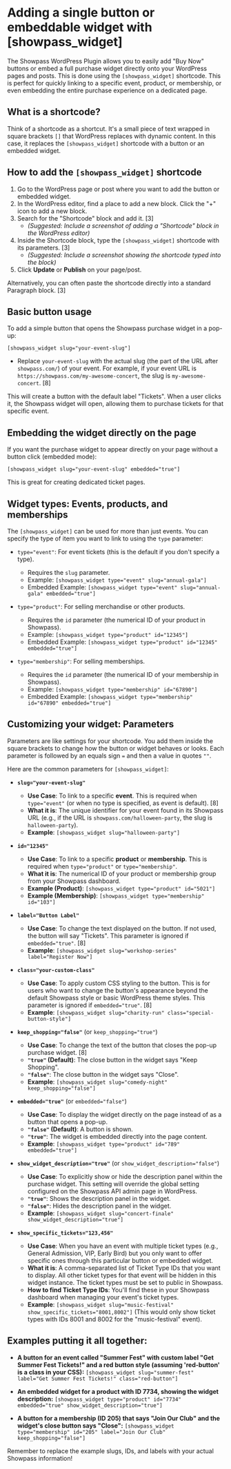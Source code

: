 # Adding a single button or embeddable widget with [showpass_widget]

The Showpass WordPress Plugin allows you to easily add "Buy Now" buttons or embed a full purchase widget directly onto your WordPress pages and posts. This is done using the `[showpass_widget]` shortcode. This is perfect for quickly linking to a specific event, product, or membership, or even embedding the entire purchase experience on a dedicated page.

## What is a shortcode?

Think of a shortcode as a shortcut. It's a small piece of text wrapped in square brackets `[]` that WordPress replaces with dynamic content. In this case, it replaces the `[showpass_widget]` shortcode with a button or an embedded widget.

## How to add the `[showpass_widget]` shortcode

1.  Go to the WordPress page or post where you want to add the button or embedded widget.
2.  In the WordPress editor, find a place to add a new block. Click the "+" icon to add a new block.
3.  Search for the "Shortcode" block and add it. [3]
    - _(Suggested: Include a screenshot of adding a "Shortcode" block in the WordPress editor)_
4.  Inside the Shortcode block, type the `[showpass_widget]` shortcode with its parameters. [3]
    - _(Suggested: Include a screenshot showing the shortcode typed into the block)_
5.  Click **Update** or **Publish** on your page/post.

Alternatively, you can often paste the shortcode directly into a standard Paragraph block. [3]

## Basic button usage

To add a simple button that opens the Showpass purchase widget in a pop-up:

`[showpass_widget slug="your-event-slug"]`

- Replace `your-event-slug` with the actual slug (the part of the URL after `showpass.com/`) of your event. For example, if your event URL is `https://showpass.com/my-awesome-concert`, the slug is `my-awesome-concert`. [8]

This will create a button with the default label "Tickets". When a user clicks it, the Showpass widget will open, allowing them to purchase tickets for that specific event.

## Embedding the widget directly on the page

If you want the purchase widget to appear directly on your page without a button click (embedded mode):

`[showpass_widget slug="your-event-slug" embedded="true"]`

This is great for creating dedicated ticket pages.

## Widget types: Events, products, and memberships

The `[showpass_widget]` can be used for more than just events. You can specify the type of item you want to link to using the `type` parameter:

- `type="event"`: For event tickets (this is the default if you don't specify a type).

  - Requires the `slug` parameter.
  - Example: `[showpass_widget type="event" slug="annual-gala"]`
  - Embedded Example: `[showpass_widget type="event" slug="annual-gala" embedded="true"]`

- `type="product"`: For selling merchandise or other products.

  - Requires the `id` parameter (the numerical ID of your product in Showpass).
  - Example: `[showpass_widget type="product" id="12345"]`
  - Embedded Example: `[showpass_widget type="product" id="12345" embedded="true"]`

- `type="membership"`: For selling memberships.
  - Requires the `id` parameter (the numerical ID of your membership in Showpass).
  - Example: `[showpass_widget type="membership" id="67890"]`
  - Embedded Example: `[showpass_widget type="membership" id="67890" embedded="true"]`

## Customizing your widget: Parameters

Parameters are like settings for your shortcode. You add them inside the square brackets to change how the button or widget behaves or looks. Each parameter is followed by an equals sign `=` and then a value in quotes `""`.

Here are the common parameters for `[showpass_widget]`:

- **`slug="your-event-slug"`**

  - **Use Case**: To link to a specific **event**. This is required when `type="event"` (or when no type is specified, as event is default). [8]
  - **What it is**: The unique identifier for your event found in its Showpass URL (e.g., if the URL is `showpass.com/halloween-party`, the slug is `halloween-party`).
  - **Example**: `[showpass_widget slug="halloween-party"]`

- **`id="12345"`**

  - **Use Case**: To link to a specific **product** or **membership**. This is required when `type="product"` or `type="membership"`.
  - **What it is**: The numerical ID of your product or membership group from your Showpass dashboard.
  - **Example (Product)**: `[showpass_widget type="product" id="5021"]`
  - **Example (Membership)**: `[showpass_widget type="membership" id="103"]`

- **`label="Button Label"`**

  - **Use Case**: To change the text displayed on the button. If not used, the button will say "Tickets". This parameter is ignored if `embedded="true"`. [8]
  - **Example**: `[showpass_widget slug="workshop-series" label="Register Now"]`

- **`class="your-custom-class"`**

  - **Use Case**: To apply custom CSS styling to the button. This is for users who want to change the button's appearance beyond the default Showpass style or basic WordPress theme styles. This parameter is ignored if `embedded="true"`. [8]
  - **Example**: `[showpass_widget slug="charity-run" class="special-button-style"]`

- **`keep_shopping="false"`** (or `keep_shopping="true"`)

  - **Use Case**: To change the text of the button that closes the pop-up purchase widget. [8]
  - **`"true"` (Default)**: The close button in the widget says "Keep Shopping".
  - **`"false"`**: The close button in the widget says "Close".
  - **Example**: `[showpass_widget slug="comedy-night" keep_shopping="false"]`

- **`embedded="true"`** (or `embedded="false"`)

  - **Use Case**: To display the widget directly on the page instead of as a button that opens a pop-up.
  - **`"false"` (Default)**: A button is shown.
  - **`"true"`**: The widget is embedded directly into the page content.
  - **Example**: `[showpass_widget type="product" id="789" embedded="true"]`

- **`show_widget_description="true"`** (or `show_widget_description="false"`)

  - **Use Case**: To explicitly show or hide the description panel within the purchase widget. This setting will override the global setting configured on the Showpass API admin page in WordPress.
  - **`"true"`**: Shows the description panel in the widget.
  - **`"false"`**: Hides the description panel in the widget.
  - **Example**: `[showpass_widget slug="concert-finale" show_widget_description="true"]`

- **`show_specific_tickets="123,456"`**
  - **Use Case**: When you have an event with multiple ticket types (e.g., General Admission, VIP, Early Bird) but you only want to offer specific ones through this particular button or embedded widget.
  - **What it is**: A comma-separated list of Ticket Type IDs that you want to display. All other ticket types for that event will be hidden in this widget instance. The ticket types must be set to public in Showpass.
  - **How to find Ticket Type IDs**: You'll find these in your Showpass dashboard when managing your event's ticket types.
  - **Example**: `[showpass_widget slug="music-festival" show_specific_tickets="8001,8002"]` (This would only show ticket types with IDs 8001 and 8002 for the "music-festival" event).

## Examples putting it all together:

- **A button for an event called "Summer Fest" with custom label "Get Summer Fest Tickets!" and a red button style (assuming 'red-button' is a class in your CSS):**
  `[showpass_widget slug="summer-fest" label="Get Summer Fest Tickets!" class="red-button"]`

- **An embedded widget for a product with ID 7734, showing the widget description:**
  `[showpass_widget type="product" id="7734" embedded="true" show_widget_description="true"]`

- **A button for a membership (ID 205) that says "Join Our Club" and the widget's close button says "Close":**
  `[showpass_widget type="membership" id="205" label="Join Our Club" keep_shopping="false"]`

Remember to replace the example slugs, IDs, and labels with your actual Showpass information!

